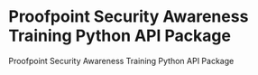 # Proofpoint Security Awareness Training Python API Package

Proofpoint Security Awareness Training Python API Package

